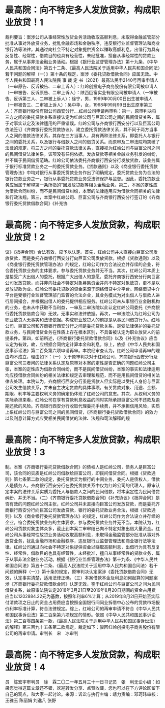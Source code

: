 # 最高院：向不特定多人发放贷款，构成职业放贷！1

裁判要旨：案涉公司从事经常性放贷业务活动收取高额利息，未取得金融监管部分批准从事对外放贷业务，扰乱金融市场和金融秩序，违反银行业监督管理法和商业银行法等法律，其通过向社会不特定对象提供资金以赚取高额利息，出借行为具有反复性、经常性，借款目的也具有经营性，未经批准，擅自从事经常性的贷款业务，属于从事非法金融业务活动。根据《银行业监督管理办法》第十九条、《中华人民共和国合同法》第五十二条、《最高人民法院关于适用中华人民共和国合同法〉若干问题的解释（一）》第十条的规定，案涉《委托贷款借款合同》应属无效。中华人民共和国最高人民法院民 事 裁 定 书（2021）最高法民申2140号再审申请人（一审原告、反诉被告、二审上诉人）：红岭创投电子商务股份有限公司被申请人（一审被告、反诉原告、二审上诉人）：陕西巨富实业有限公司被申请人（一审被告、反诉第三人、二审被上诉人）：徐宁，男，1969年00月00日出生被申请人（一审被告三、二审被上诉人）：吴中华，女，1968年99月99日出生原审第三人：齐商银行股份有限公司西安分行....红岭公司申请再审称：第一，原审判决将三方之间的委托贷款关系直接认定为红岭公司与巨富公司之间的民间借贷关系，属于对事实认定及法律适用的严重错误。红岭公司与齐商银行西安分行以及巨富公司依法签订《齐商银行委托贷款协议》，建立委托贷款法律关系，其不同于两方当事人之间的借款法律关系，其存在三方当事人，具有两种法律关系，即委托人与银行之间的委托关系，以及银行与借款人之间的借贷关系。而原审及二审法院均突破了法律的规定，将三方之间的委托贷款法律关系，直接视为红岭公司与巨富公司之间的民间借贷法律关系，该项没有任何依据。发放贷款等相关金融业务引发的纠纷，并不属于民间借贷范畴。红岭公司依法委托齐商银行西安分行发放贷款，该业务属于银行标准贷款业务之一的委托贷款业务。《贷款通则》以及《商业银行委托贷款管理办法》中均对银行从事委托贷款业务作出了明确规定，委托贷款业务为合法的银行贷款业务之一，银行从事委托贷款业务受法律保护与监督。因此，委托贷款业务应当属于解释第一条所指的“因发放贷款等相关金融业务。第二，本案的定性应为借款合同纠纷，而不是民间借贷纠纷，本案的法律适用应为借款合同相关的法律和行政法规。第三，本案中红岭公司、巨富公司与齐商银行西安分行签订的《齐商银行委托贷款借款合同》《补充协

# 最高院：向不特定多人发放贷款，构成职业放贷！2

议》《抵押合同》合法有效，应予以认定。首先，红岭公司并未直接向巨富公司发放贷款，而是委托齐商银行西安分行向巨富公司发放贷款。根据《贷款通则》以及《商业银行委托贷款管理办法》的规定，红岭公司作为合法设立并存续的企业，符合委托贷款业务的主体要求，参与委托贷款业务并无不当。其次，红岭公司本质上是接受广大出借人的委托，根据广大出借人的意愿，委托齐商银行西安分行向巨富公司发放贷款，而并非向社会不特定对象募集资金并向不特定对象放贷，更不是以发放贷款为业。红岭公司委托贷款的资金来源于网络借贷中介平台。网络借贷中介平台是受银行业监督管理部门监管的合法企业，其业务模式为对出借人与借款人进行居间撮合，并根据出借人的委托提供相应服务。红岭公司未从事银行业金融机构的业务，也未从中获取不当利益，一审及二审法院以此认定红岭公司委托《齐商银行委托贷款借款合同》无效，无事实和法律依据。再次，一审法院认为红岭公司为职业放贷人无事实和法律依据。构成职业放贷人的前提是从事民间借贷行为。红岭公司、巨富公司和齐商银行西安分行之间是委托贷款关系，是受法律保护的委托贷款业务，与民间借贷业务在性质上存在根本区别，不具备被认定为职业放贷人的前提条件。第四，如前所述，《齐商银行委托贷款借款合同》以及《补充协议》应当认定为有效，故，应根据合同约定计算本金和利息。综上，依据《中华人民共和国民事诉讼法》第二百条第六项申请再审。本院经审查认为，红岭公司申请再审的理由均不成立，理由如下：（一）关于原审判决对于红岭公司、齐商银行西安分行及巨富公司三者间的法律关系认定及原审对本案的定性是否正确的问题红岭公司主张，本案的定性应为借款合同纠纷，而不是民间借贷纠纷，本案的事实和法律适用均应按借款合同纠纷的相关法律和规定去审理和规范，而不是用民间借贷的相关法律去处理。本院认为，齐商银行西安分行虽是贷款人但实际是以受托人身份与巨富公司发生借款关系，并未自主决定贷款的具体事项，有关贷款对象、用途、金额、期限、利率等主要权利义务的确定仍体现了红岭公司的意志。其次，从权利义务的实际承担来看，红岭公司在享有贷款利息收益的同时实际承担巨富公司不还款及逾期还款的风险。齐商银行西安分行收取代理委托手续费，并不承担信用风险，实质上系红岭公司与巨富公司之间的民间借贷，《齐商银行委托贷款借款合同》的效力以及利息计算方式应受相关民间借贷的法律、法规和司法解释的规

# 最高院：向不特定多人发放贷款，构成职业放贷！3

制。本案《齐商银行委托贷款借款合同》的债权人是红岭公司，债务人是巨富公司，该合同的实质是红岭公司借款给巨富公司，即民间借贷合同。根据《贷款通则》第七条第二款的规定，委托贷款实为银行的中间业务，委托人是债权人，借款人是债务人。齐商银行西安分行在委托贷款关系中仅为红岭公司的代理人。原审认定本案的法律关系实质为委托人与借款人之间的民间借款，将本案定性为民间借贷纠纷，并无不当。（二）《齐商银行委托贷款借款合同》《补充协议》《抵押合同》是否有效的问题红岭公司主张，红岭公司并未直接向巨富公司发放贷款，而是委托齐商银行西安分行向巨富公司发放贷款，银行的委托贷款业务合法，根据《贷款通则》以及《商业银行委托贷款管理办法》的规定，红岭公司作为合法设立并存续的企业，符合委托贷款业务的主体要求，参与委托贷款业务并无不当。本院认为，红岭公司贷款对象主体众多，截止到本案二审审结已向不特定对象出借大量资金。红岭公司从事经常性放贷业务活动收取高额利息，未取得金融监管部分批准从事对外放贷业务，扰乱金融市场和金融秩序，违反银行业监督管理法和商业银行法等法律。红岭公司通过向社会不特定对象提供资金以赚取高额利息，出借行为具有反复性、经常性，借款目的也具有经营性，未经批准，擅自从事经常性的贷款业务，属于从事非法金融业务活动。根据《银行业监督管理办法》第十九条、《中华人民共和国合同法》第五十二条、《最高人民法院关于适用中华人民共和国合同法〉若干问题的解释（一）》第十条的规定，原审判决认定案涉《委托贷款借款合同》无效，认定事实清楚，适用法律正确。（三）本案借款本金及利息如何起算的问题案涉《齐商银行委托贷款借款合同》认定无效，鉴于红岭公司与巨富公司之间为民间借贷关系，故原审法院认定2018年3月21日至2019年8月20日期间的资金占用费应当以1202884.22元为基数，按照年利率6%计算；从2019年8月2l日开始至实际付清款项之日止的资金占用费应当按照全国银行间同业拆借中心公布的贷款市场报价利率标准计算，符合法律规定。综上，红岭公司的再审申请不符合《中华人民共和国民事诉讼法》第二百条第六项规定的情形。依照《中华人民共和国民事诉讼法》第二百零四条第一款，《最高人民法院关于适用中华人民共和国民事诉讼法〉的解释》第三百九十五条第二款规定，裁定如下：驳回红岭创投电子商务股份有限公司的再审申请。审判长　宋　冰审判

# 最高院：向不特定多人发放贷款，构成职业放贷！4

员　陈宏宇审判员　徐　霖二〇二一年五月三十一日书记员　张　利无讼小编：如果您觉得这篇文章还不错，欢迎转发分享、点赞收藏，您也可以在下方评论区留下自己的观点，和大家一起讨论。来源：诉讼与执行主编：靖力责编：邓珂玮审核：王雅玉 陈丽娟 刘逸凡 张野

